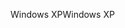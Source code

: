 <span data-ttu-id="2742e-101">Windows XP</span><span class="sxs-lookup"><span data-stu-id="2742e-101">Windows XP</span></span>